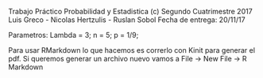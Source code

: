 Trabajo Práctico Probabilidad y Estadistica (c)
Segundo Cuatrimestre 2017
Luis Greco - Nicolas Hertzulis - Ruslan Sobol
Fecha de entrega: 20/11/17

Parametros:
Lambda = 3;
n = 5;
p = 1/9;

Para usar RMarkdown lo que hacemos es correrlo con Kinit para generar el pdf.
Si queremos generar un archivo nuevo vamos a File -> New File -> R Markdown